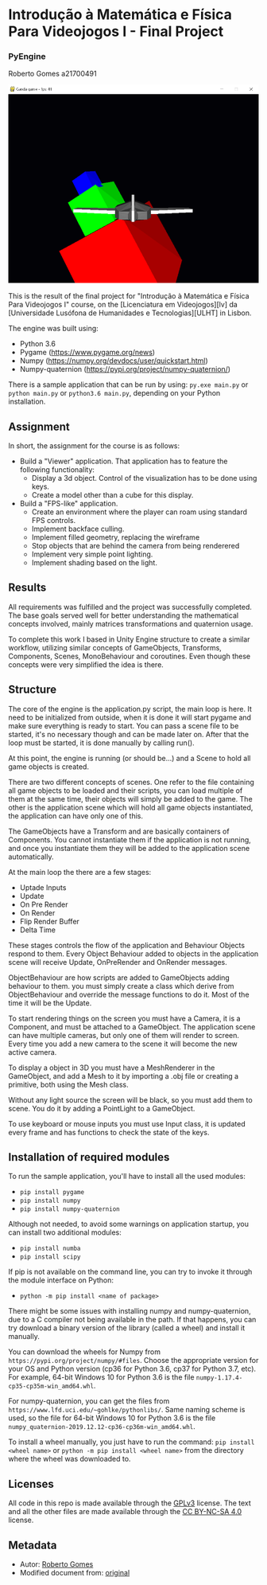 # Introdução à Matemática e Física Para Videojogos I - Final Project

### PyEngine
Roberto Gomes
a21700491

![alt text](https://github.com/robertojrdev/imfj1_2019_projecto/raw/master/Screenshot/title.png "Sample application")

This is the result of the final project for "Introdução à Matemática e Física Para Videojogos I" course, on the [Licenciatura em Videojogos][lv] da
[Universidade Lusófona de Humanidades e Tecnologias][ULHT] in Lisbon.

The engine was built using:
* Python 3.6
* Pygame (https://www.pygame.org/news)
* Numpy (https://numpy.org/devdocs/user/quickstart.html)
* Numpy-quaternion (https://pypi.org/project/numpy-quaternion/)

There is a sample application that can be run by using:
`py.exe main.py` or `python main.py` or `python3.6 main.py`, depending on your Python installation.
 
## Assignment

In short, the assignment for the course is as follows:
* Build a "Viewer" application. That application has to feature the following functionality:
  - Display a 3d object. Control of the visualization has to be done using keys.
  - Create a model other than a cube for this display.
* Build a "FPS-like" application.
  - Create an environment where the player can roam using standard FPS controls.
  - Implement backface culling.
  - Implement filled geometry, replacing the wireframe
  - Stop objects that are behind the camera from being renderered
  - Implement very simple point lighting.
  - Implement shading based on the light.
      
## Results

All requirements was fulfilled and the project was successfully completed. The base goals served well for better understanding the mathematical concepts involved, mainly matrices transformations and quaternion usage.

To complete this work I based in Unity Engine structure to create a similar workflow, utilizing similar concepts of GameObjects, Transforms, Components, Scenes, MonoBehaviour and coroutines. Even though these concepts were very simplified the idea is there.

## Structure

The core of the engine is the application.py script, the main loop is here. It need to be initialized from outside, when it is done it will start pygame and make sure everything is ready to start. You can pass a scene file to be started, it's no necessary though and can be made later on.
After that the loop must be started, it is done manually by calling run().

At this point, the engine is running (or should be...) and a Scene to hold all game objects is created.

There are two different concepts of scenes. One refer to the file containing all game objects to be loaded and their scripts, you can load multiple of them at the same time, their objects will simply be added to the game. The other is the application scene which will hold all game objects instantiated, the application can have only one of this.

The GameObjects have a Transform and are basically containers of Components. You cannot instantiate them if the application is not running, and once you instantiate them they will be added to the application scene automatically.

At the main loop the there are a few stages:
 * Uptade Inputs
 * Update
 * On Pre Render
 * On Render
 * Flip Render Buffer
 * Delta Time

These stages controls the flow of the application and Behaviour Objects respond to them. Every Object Behaviour added to objects in the application scene will receive Update, OnPreRender and OnRender messages.

ObjectBehaviour are how scripts are added to GameObjects adding behaviour to them. you must simply create a class which derive from ObjectBehaviour and override the message functions to do it. Most of the time it will be the Update.

To start rendering things on the screen you must have a Camera, it is a Component, and must be attached to a GameObject. The application scene can have multiple cameras, but only one of them will render to screen. Every time you add a new camera to the scene it will become the new active camera.

To display a object in 3D you must have a MeshRenderer in the GameObject, and add a Mesh to it by importing a .obj file or creating a primitive, both using the Mesh class.

Without any light source the screen will be black, so you must add them to scene. You do it by adding a PointLight to a GameObject.

To use keyboard or mouse inputs you must use Input class, it is updated every frame and has functions to check the state of the keys.



## Installation of required modules

To run the sample application, you'll have to install all the used modules:

* `pip install pygame`
* `pip install numpy`
* `pip install numpy-quaternion`

Although not needed, to avoid some warnings on application startup, you can install two additional modules:

* `pip install numba`
* `pip install scipy`

If pip is not available on the command line, you can try to invoke it through the module interface on Python:

* `python -m pip install <name of package>`

There might be some issues with installing numpy and numpy-quaternion, due to a C compiler not being available in the path.
If that happens, you can try download a binary version of the library (called a wheel) and install it manually.

You can download the wheels for Numpy from `https://pypi.org/project/numpy/#files`. Choose the appropriate version for your OS and Python version (cp36 for Python 3.6, cp37 for Python 3.7, etc). For example, 64-bit Windows 10 for Python 3.6 is the file `numpy-1.17.4-cp35-cp35m-win_amd64.whl`.

For numpy-quaternion, you can get the files from `https://www.lfd.uci.edu/~gohlke/pythonlibs/`. Same naming scheme is used, so the file for 64-bit Windows 10 for Python 3.6 is the file `numpy_quaternion‑2019.12.12‑cp36‑cp36m‑win_amd64.whl`.

To install a wheel manually, you just have to run the command: `pip install <wheel name>` or `python -m pip install <wheel name>` from the directory where the wheel was downloaded to.

## Licenses

All code in this repo is made available through the [GPLv3] license.
The text and all the other files are made available through the 
[CC BY-NC-SA 4.0] license.

## Metadata

* Autor: [Roberto Gomes][]
* Modified document from: [original][]

[Roberto Gomes]:https://github.com/robertojrdev
[original]:https://github.com/VideojogosLusofona/imfj1_2019_projecto
[GPLv3]:https://www.gnu.org/licenses/gpl-3.0.en.html
[CC BY-NC-SA 4.0]:https://creativecommons.org/licenses/by-nc-sa/4.0/